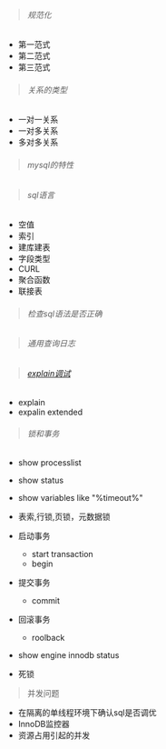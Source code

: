 > ###### 规范化

  - 第一范式
  - 第二范式
  - 第三范式
  
> ###### 关系的类型

  - 一对一关系
  - 一对多关系
  - 多对多关系
  
> ###### mysql的特性

> ###### sql语言

  - 空值
  - 索引
  - 建库建表
  - 字段类型
  - CURL
  - 聚合函数
  - 联接表
  
> ###### 检查sql语法是否正确

> ###### 通用查询日志

> ###### [explain调试](http://www.cnblogs.com/wangkongming/p/4127902.html)
  
  - explain
  - expalin extended
  
> ###### 锁和事务
  
  - show processlist
  - show status
  - show variables like "%timeout%"
  - 表索,行锁,页锁，元数据锁
  - 启动事务
    
    - start transaction
    - begin
  - 提交事务
   
    - commit
  - 回滚事务
    
    - roolback
  - show engine innodb status
  - 死锁

> 并发问题

  - 在隔离的单线程环境下确认sql是否调优
  - InnoDB监控器
  - 资源占用引起的并发
  
